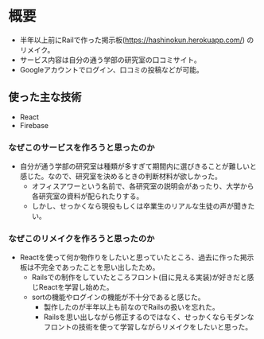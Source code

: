 # 概要
- 半年以上前にRailで作った掲示板(https://hashinokun.herokuapp.com/) のリメイク。
- サービス内容は自分の通う学部の研究室の口コミサイト。
- Googleアカウントでログイン、口コミの投稿などが可能。
## 使った主な技術
- React
- Firebase

### なぜこのサービスを作ろうと思ったのか
- 自分が通う学部の研究室は種類が多すぎて期間内に選びきることが難しいと感じた。なので、研究室を決めるときの判断材料が欲しかった。
  - オフィスアワーという名前で、各研究室の説明会があったり、大学から各研究室の資料が配られたりする。
  - しかし、せっかくなら現役もしくは卒業生のリアルな生徒の声が聞きたい。
### なぜこのリメイクを作ろうと思ったのか
- Reactを使って何か物作りをしたいと思っていたところ、過去に作った掲示板は不完全であったことを思い出したため。
  - Railsでの制作をしていたところフロント(目に見える実装)が好きだと感じReactを学習し始めた。
  - sortの機能やログインの機能が不十分であると感じた。
    - 製作したのが半年以上も前なのでRailsの扱いを忘れた。
    - Railsを思い出しながら修正するのではなく、せっかくならモダンなフロントの技術を使って学習しながらリメイクをしたいと思った。   
